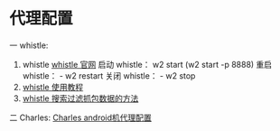 <!--
 * @Author: TerryMin
 * @Date: 2023-04-03 07:36:22
 * @LastEditors: TerryMin
 * @LastEditTime: 2023-05-22 15:38:33
 * @Description: file not
-->

# 代理配置
一 whistle:

1. whistle
   [whistle 官网](https://wproxy.org/whistle/quickstart.html)
   启动 whistle： w2 start (w2 start -p 8888)
   重启 whistle： - w2 restart
   关闭 whistle： - w2 stop
2. [whistle 使用教程](https://juejin.cn/post/6930415221185970189)
3. [whistle 搜索过滤抓包数据的方法](https://github.com/avwo/help/issues/13)

二 Charles:
[Charles android机代理配置](https://blog.csdn.net/qq_39168470/article/details/117120873)

